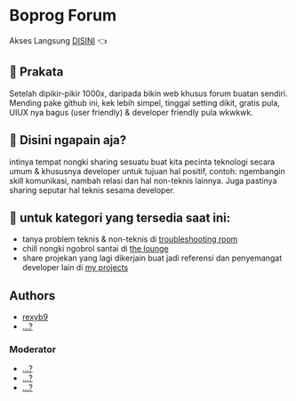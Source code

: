 # Boprog Forum

Akses Langsung [DISINI](https://github.com/rexyb9/forum/discussions) 👈

## 🚀 Prakata
Setelah dipikir-pikir 1000x, daripada bikin web khusus forum buatan sendiri. Mending pake github ini, kek lebih simpel, tinggal setting dikit, gratis pula, UIUX nya bagus (user friendly) & developer friendly pula wkwkwk.

## 👋 Disini ngapain aja?
  intinya tempat nongki sharing sesuatu buat kita pecinta teknologi secara umum & khususnya developer untuk tujuan hal positif, contoh: ngembangin skill komunikasi, nambah relasi dan hal non-teknis lainnya. Juga pastinya sharing seputar hal teknis sesama developer.

## 🌟 untuk kategori yang tersedia saat ini:
  * tanya problem teknis & non-teknis di [troubleshooting room](https://github.com/rexyb9/forum/discussions/categories/troubleshooting-room)
  * chill nongki ngobrol santai di [the lounge](https://github.com/deaaprizal/rexyb9/discussions/categories/the-lounge)
  * share projekan yang lagi dikerjain buat jadi referensi dan penyemangat developer lain di [my projects](https://github.com/rexyb9/forum/discussions/categories/my-projects)

## Authors

- [rexyb9](https://github.com/rexyb9)
- [...?]()

### Moderator

- [...?]()
- [...?]()
- [...?]()
